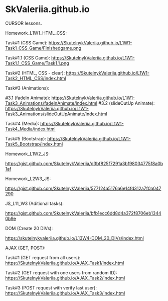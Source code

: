 # SkValeriia.github.io
CURSOR lessons.


Homework_L1W1_HTML_CSS:

Task#1 (CSS Game): https://SkutelnykValeriia.github.io/L1W1-Task1_CSS_Game/Finishedgame.png

Task#1.1 (CSS Game): https://SkutelnykValeriia.github.io/L1W1-Task1.1_CSS_Game/Task1.1.png

Task#2 (HTML, CSS - clear): https://SkutelnykValeriia.github.io/L1W1-Task2_HTML_CSS/index.html

Task#3 (Animations):

#3.1 (fadeIn Animate): https://SkutelnykValeriia.github.io/L1W1-Task3_Animations/fadeInAnimate/index.html
#3.2 (slideOutUp Animate): https://SkutelnykValeriia.github.io/L1W1-Task3_Animations/slideOutUpAnimate/index.html

Task#4 (Media): https://SkutelnykValeriia.github.io/L1W1-Task4_Media/index.html

Task#5 (Bootstrap): https://SkutelnykValeriia.github.io/L1W1-Task5_Bootstrap/index.html


Homework_L1W2_JS:

https://gist.github.com/SkutelnykValeriia/d3bf825f7291a3bf98034775f8a0b1af



Homework_L2W3_JS:

https://gist.github.com/SkutelnykValeriia/577124a5176a6e14fd312a7f0a047290



JS_L11_W3 (Aditional tasks):

https://gist.github.com/SkutelnykValeriia/bfb1ecc6dd8d4a372f8706eb13440b9e



DOM (Create 20 DIVs):

https://skutelnykvaleriia.github.io/L13W4-DOM_20_DIVs/index.html



AJAX (GET, POST):

Task#1 (GET request from all users): 
https://SkutelnykValeriia.github.io/AJAX_Task1/index.html

Task#2 (GET request with one users from random ID): 
https://SkutelnykValeriia.github.io/AJAX_Task2/index.html

Task#3 (POST request with verify last user): 
https://SkutelnykValeriia.github.io/AJAX_Task3/index.html

